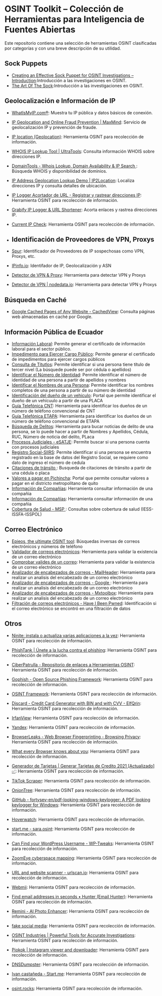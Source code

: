 # OSINT Toolkit – Colección de Herramientas para Inteligencia de Fuentes Abiertas

Este repositorio contiene una selección de herramientas OSINT clasificadas por categorías y con una breve descripción de su utilidad.

## Sock Puppets 
- [Creating an Effective Sock Puppet for OSINT Investigations – Introduction](https://web.archive.org/web/20210125191016/https://jakecreps.com/2018/11/02/sock-puppets/):Introducción a las investigaciones en OSINT.
- [The Art Of The Sock]( https://www.secjuice.com/the-art-of-the-sock-osint-humint/):Introducción a las investigaciones en OSINT.



## Geolocalización e Información de IP
- [WhatIsMyIP.com®](https://www.whatismyip.com/es/): Muestra tu IP pública y datos básicos de conexión.
- [IP Geolocation and Online Fraud Prevention | MaxMind](https://www.maxmind.com/en/home): Servicio de geolocalización IP y prevención de fraude.
- [IP location (Geolocation)](https://www.iplocation.net/): Herramienta OSINT para recolección de información.
- [WHOIS IP Lookup Tool | UltraTools](https://www.ultratools.com/tools/ipWhoisLookup): Consulta información WHOIS sobre direcciones IP.
- [DomainTools - Whois Lookup, Domain Availability & IP Search ](https://whois.domaintools.com/): Búsqueda WHOIS y disponibilidad de dominios.
- [IP Address Geolocation Lookup Demo | IP2Location](https://ip2location.com/demo/200.107.15.222): Localiza direcciones IP y consulta detalles de ubicación.
- [IP Logger Acortador de URL - Registrar y rastrear direcciones IP](https://iplogger.org/es/): Herramienta OSINT para recolección de información.
- [Grabify IP Logger & URL Shortener](https://grabify.link/?__cf_chl_jschl_tk__=pmd_78bd30abf4381f70506b789965ac8eaffdf6bdf8-1627744065-0-gqNtZGzNAg2jcnBszQii): Acorta enlaces y rastrea direcciones IP.
- [Current IP Check](http://checkip.dyndns.org/): Herramienta OSINT para recolección de información.

- ## Identificación de Proveedores de VPN, Proxys
- [Spur](https://spur.us/context/89.187.185.171): Identificador de Proveedores de IP sospechosas como VPN, Proxys, etc. 
- [IPinfo.io](https://ipinfo.io/products/proxy-vpn-detection-api): Identifador de IP, Geolocalización y ASN
- [Detector de VPN & Proxy](https://ip.teoh.io/vpn-detection): Herramienta para detectar VPN y Proxys
- [Detector de VPN | nodedata.io](https://nodedata.io/vpn-detection-test): Herramienta para detectar VPN y Proxys


## Búsqueda en Caché
- [Google Cached Pages of Any Website - CachedView](http://cachedview.com/): Consulta páginas web almacenadas en caché por Google.
  

## Información Pública de Ecuador
- [Información Laboral](https://sut.trabajo.gob.ec/contratos-web/mrl/contenido/certificado.xhtml): Permite generar el certificado de información laboral para el sector público.
- [Impedimento para Ejercer Cargo Público](https://calculadoras.trabajo.gob.ec/impedimento):  Permite generar el certificado de impedimentos para ejercer cargos públicos
- [Consulta de Títutlos](https://www.senescyt.gob.ec/web/guest/consultas): Permite identificar si una persona tiene título de tercer nivel (La búsquede puede ser por cédula o apellidos)
- [Identificar el Número de Identidad](https://srienlinea.sri.gob.ec/sri-en-linea/SriPagosWeb/ConsultaDeudasFirmesImpugnadas/Consultas/consultaDeudasFirmesImpugnadas): Permite identificar el número de identidad de una persona a partir de apellidos y nombres
- [Identificar el Nombres de una Persona](https://srienlinea.sri.gob.ec/sri-en-linea/SriPagosWeb/ConsultaDeudasFirmesImpugnadas/Consultas/consultaDeudasFirmesImpugnadas): Permite identificar los nombres completos de una persona a partir de su número de identidad
- [Identificación del dueño de un vehiculo](https://www.optar.com.ec/Optar.BPagos.Sri/PagoSriVehiculosAs.aspx): Portal que permite identificar el dueño de un vehícuulo a partir de una PLACA
- [Guía Telefónica CNT](https://www.micnt.com.ec/cntapp/guia104/php/guia_cntat.php?hflagsubmit=0&cmbcriterio=1): Herramienta para identificar los dueños de un número de teléfono convencional de CNT
- [Guía Telefónica ETAPA](https://www.etapa.net.ec/wp-content/uploads/2025/06/Guia-Telefonica-Cuenca-2025.pdf): Herramienta para identificar los dueños de un número de teléfono convencional de ETAPA
- [Búsqueda de Delitos](https://www.gestiondefiscalias.gob.ec/siaf/informacion/web/noticiasdelito/index.php): Herramienta para bucar noticias de delito de una persona, se lo puede hacer a partir de Nombres y Apellidos, Cédula, RUC, Número de noticia del delito, PLaca
- [Procesos Judiciales - eSATJE](http://consultas.funcionjudicial.gob.ec/informacionjudicial/public/informacion.jsf): Permite buscar si una persona cuenta con procesos judiciales 
- [Registro Social-SIIRS](https://siirs.registrosocial.gob.ec/pages/publico/busquedaPublica.jsf): Permite identificar si una persona se encuentra registrado en la base de datos del Registro Social, se requiere como dato de ingreso el número de cedula
- [Citaciones de tránsito ](https://consultaweb.ant.gob.ec/PortalWEB/paginas/clientes/clp_criterio_consulta.jsp): Busqueda de citaciones de tránsito a partir de una cédula o placa
- [Valores a pagar en Pichincha](https://www.amt.gob.ec/index.php/servicios/servicios-en-linea/consulta-tus-valores-a-pagar/): Portal que permite consultar valores a pagar en el districto metropolitano de quito
- [Información de Compañías](https://appscvsgen.supercias.gob.ec/consultaCompanias/societario/busquedaCompanias.jsf): Herramienta consultar información de una compañia
- [Información de Compañías](https://appscvsmovil.supercias.gob.ec/PortalInfor/consultaPrincipal.zul): Herramienta consultar información de una compañia
- [Cobertura de Salud - MSP ](https://coresalud.msp.gob.ec/coresalud/app.php/publico/rpis/afiliacion/consulta): Consultas sobre cobertura de salud (IESS-ISSFA-ISSPOL)




## Correo Electrónico 
- [Epieos, the ultimate OSINT tool](https://epieos.com/): Búsquedas inversas de correos electrónicos y números de teléfono
- [Validador de correos electrónicos](https://domain-checker.valimail.com/dmarc/tabacarcen.com): Herramienta para validar la existencia de un correo electrónico
- [Comprobar valides de un correo](https://www.comprobarcorreo.com/): Herramienta para validar la existencia de un correo electrónico
- [Analizador de encabezados de correos - MailHeader](https://mailheader.org/): Herramienta para realizar un analisis del encabezado de un correo electrónico
- [Analizador de encabezados de correos - Google ](https://toolbox.googleapps.com/apps/messageheader/?lang=es): Herramienta para realizar un analisis del encabezado de un correo electrónico
- [Analizador de encabezados de correos - Mxtoolbox](https://mxtoolbox.com/EmailHeaders.aspx): Herramienta para realizar un analisis del encabezado de un correo electrónico
- [Filtración de correos electrónicos - Have I Been Pwned](https://haveibeenpwned.com/): Identificación si el correo electrónico se encontró en una filtración de datos





## Otros
- [Ninite: instala o actualiza varias aplicaciones a la vez](https://ninite.com/): Herramienta OSINT para recolección de información.
- [PhishTank | Únete a la lucha contra el phishing](http://phishtank.com/): Herramienta OSINT para recolección de información.
- [CiberPatrulla - Repositorio de enlaces a Herramientas OSINT](https://ciberpatrulla.com/links): Herramienta OSINT para recolección de información.
- [Gophish - Open Source Phishing Framework](https://getgophish.com/#features): Herramienta OSINT para recolección de información.
- [OSINT Framework](https://osintframework.com/): Herramienta OSINT para recolección de información.
- [Discard - Credit Card Generator with BIN and with CVV - ElfQrin](https://www.elfqrin.com/discard_credit_card_generator.php): Herramienta OSINT para recolección de información.
- [IrfanView](https://www.irfanview.com/): Herramienta OSINT para recolección de información.
- [Yandex](https://yandex.com/): Herramienta OSINT para recolección de información.
- [BrowserLeaks - Web Browser Fingerprinting - Browsing Privacy](https://browserleaks.com/): Herramienta OSINT para recolección de información.
- [What every Browser knows about you](https://webkay.robinlinus.com/): Herramienta OSINT para recolección de información.
- [Generador de Tarjetas | Generar Tarjetas de Credito 2021 [Actualizado] ✅](https://generadordetarjetas.org/): Herramienta OSINT para recolección de información.
- [TikTok Scraper](https://github.com/drawrowfly/tiktok-scraper): Herramienta OSINT para recolección de información.
- [OnionTree](https://oniontree.org/): Herramienta OSINT para recolección de información.
- [GitHub - fortysev-en/pdf-looking-windows-keylogger: A PDF looking keylogger for Windows](https://github.com/fortysev-en/pdf-looking-windows-keylogger): Herramienta OSINT para recolección de información.
- [Hoverwatch](https://www.hoverwatch.com/es/): Herramienta OSINT para recolección de información.
- [start.me - sara.osint](https://start.me/p/onblLD/sara-osint): Herramienta OSINT para recolección de información.
- [Can Find your WordPress Username - WP-Tweaks](https://www.wp-tweaks.com/hackers-can-find-your-wordpress-username/): Herramienta OSINT para recolección de información.
- [ZoomEye cyberspace mapping](https://www.zoomeye.org/): Herramienta OSINT para recolección de información.
- [URL and website scanner - urlscan.io](https://urlscan.io/): Herramienta OSINT para recolección de información.
- [Webmii](https://webmii.com/): Herramienta OSINT para recolección de información.
- [Find email addresses in seconds • Hunter (Email Hunter)](https://hunter.io/): Herramienta OSINT para recolección de información.
- [Remini - AI Photo Enhancer](https://remini.ai/): Herramienta OSINT para recolección de información.
- [fake social media](https://prankshit.com/index.php): Herramienta OSINT para recolección de información.
- [OSINT Industries | Powerful Tools for Accurate Investigations](https://www.osint.industries/): Herramienta OSINT para recolección de información.
- [Piokok | Instagram viewer and downloader](https://www.piokok.com/): Herramienta OSINT para recolección de información.

- [DNSDumpster](https://dnsdumpster.com/): Herramienta OSINT para recolección de información.
- [Ivan castañeda - Start.me](https://start.me/p/RnM8l5/ivan-castaneda): Herramienta OSINT para recolección de información.
- [osint.rocks](https://osint.rocks/): Herramienta OSINT para recolección de información.

